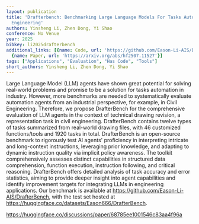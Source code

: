 ```yaml
---
layout: publication
title: 'Drafterbench: Benchmarking Large Language Models For Tasks Automation In Civil
  Engineering'
authors: Yinsheng Li, Zhen Dong, Yi Shao
conference: No Venue
year: 2025
bibkey: li2025drafterbench
additional_links: [{name: Code, url: 'https://github.com/Eason-Li-AIS/DrafterBench,'},
  {name: Paper, url: 'https://arxiv.org/abs/hf2507.11527'}]
tags: ["Applications", "Evaluation", "Has Code", "Tools"]
short_authors: Yinsheng Li, Zhen Dong, Yi Shao
---
```

Large Language Model (LLM) agents have shown great potential for solving real-world problems and promise to be a solution for tasks automation in industry. However, more benchmarks are needed to systematically evaluate automation agents from an industrial perspective, for example, in Civil Engineering. Therefore, we propose DrafterBench for the comprehensive evaluation of LLM agents in the context of technical drawing revision, a representation task in civil engineering. DrafterBench contains twelve types of tasks summarized from real-world drawing files, with 46 customized functions/tools and 1920 tasks in total. DrafterBench is an open-source benchmark to rigorously test AI agents' proficiency in interpreting intricate and long-context instructions, leveraging prior knowledge, and adapting to dynamic instruction quality via implicit policy awareness. The toolkit comprehensively assesses distinct capabilities in structured data comprehension, function execution, instruction following, and critical reasoning. DrafterBench offers detailed analysis of task accuracy and error statistics, aiming to provide deeper insight into agent capabilities and identify improvement targets for integrating LLMs in engineering applications. Our benchmark is available at https://github.com/Eason-Li-AIS/DrafterBench, with the test set hosted at https://huggingface.co/datasets/Eason666/DrafterBench.

https://huggingface.co/discussions/paper/68785ee1001546c83aa4f96a